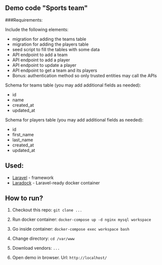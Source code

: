 ## Demo code "Sports team"

###Requirements:

Include the following elements:
- migration for adding the teams table
- migration for adding the players table
- seed script to fill the tables with some data
- API endpoint to add a team
- API endpoint to add a player
- API endpoint to update a player
- API endpoint to get a team and its players
- Bonus: authentication method so only trusted entities may call the APIs

Schema for teams table (you may add additional fields as needed):

- id
- name
- created_at
- updated_at

Schema for players table (you may add additional fields as needed):

- id
- first_name
- last_name
- created_at
- updated_at

## Used:

- [Laravel](https://laravel.com/) - framework
- [Laradock](https://laradock.io/) - Laravel-ready docker container

## How to run?

1. Checkout this repo: `git clone ...`

1. Run docker container: `docker-compose up -d nginx mysql workspace`

1. Go inside container: `docker-compose exec workspace bash`

1. Change directory: `cd /var/www`

1. Download vendors: `...`

1. Open demo in browser. Url: `http://localhost/`